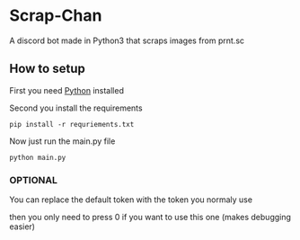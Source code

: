 # Scrap-Chan
A discord bot made in Python3 that scraps images from prnt.sc

## How to setup

First you need [Python](https://www.python.org/downloads/ "Python Installation") installed

Second you install the requirements

``` pip install -r requriements.txt ```

Now just run the main.py file

``` python main.py ```

### OPTIONAL

You can replace the default token with the token you normaly use 

then you only need to press 0 if you want to use this one (makes debugging easier)
